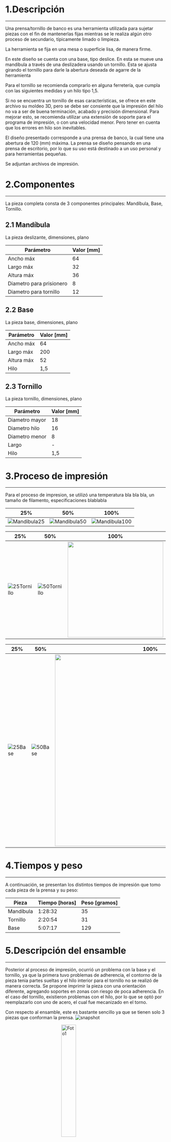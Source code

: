 # 1.Descripción
---
Una prensa/tornillo de banco es una herramienta utilizada para sujetar piezas con el fin de mantenerlas fijas mientras se le realiza algún otro proceso de secundario, típicamente limado o limpieza.

La herramienta se fija en una mesa o superficie lisa, de manera firme.

 En este diseño se cuenta con una base, tipo deslice. En esta se mueve una mandíbula a través de una deslizadera usando un tornillo. Esta se ajusta girando el tornillo para darle la abertura deseada de agarre de la herramienta

Para el tornillo se recomienda comprarlo en alguna ferretería, que cumpla con las siguientes medidas y un hilo tipo 1,5.

Si no se encuentra un tornillo de esas características, se ofrece en este archivo su moldeo 3D, pero se debe ser consiente que la impresión del hilo no va a ser de buena terminación, acabado y precisión dimensional. Para mejorar esto, se recomienda utilizar una extensión de soporte para el programa de impresión, o con una velocidad menor. Pero tener en cuenta que los errores en hilo son inevitables.

El diseño presentado corresponde a una prensa de banco, la cual tiene una abertura de 120 (mm) máxima. La prensa se diseño pensando en una prensa de escritorio, por lo que su uso está destinado a un uso personal y para herramientas pequeñas.

Se adjuntan archivos de impresión.


# 2.Componentes
***
La pieza completa consta de 3 componentes principales: Mandíbula, Base, Tornillo.
## 2.1 Mandíbula
La pieza deslizante, dimensiones, plano



|Parámetro|Valor [mm]|
|---|---|
|Ancho máx|64|
|Largo máx|32|
|Altura máx|36|
|Diametro para prisionero|8|
|Diametro para tornillo|12|




## 2.2 Base
La pieza base, dimensiones, plano



|Parámetro|Valor [mm]|
|---|---|
|Ancho máx|64|
|Largo máx|200|
|Altura máx|52|
|Hilo|1,5|


## 2.3 Tornillo
La pieza tornillo, dimensiones, plano



|Parámetro|Valor [mm]|
|---|---|
|Diametro mayor|18|
|Diametro hilo|16|
|Diametro menor|8|
|Largo|-|
|Hilo|1,5|



# 3.Proceso de impresión
***

Para el proceso de impresion, se utilizó una temperatura bla bla bla, un tamaño de filamento, especificaciones blablabla

|25%|50%|100%|
|---|---|---|
|![Mandibula25](https://user-images.githubusercontent.com/119521898/205370991-7fa99133-7a08-4482-933c-494db73d40a8.jpg)|![Mandibula50](https://user-images.githubusercontent.com/119521898/205371072-93e12d82-1cb6-41d1-8a88-a4547da5fca3.jpg)|![Mandibula100](https://user-images.githubusercontent.com/119521898/205371131-fd9d52ea-e8f1-4a12-8993-9d5bef6c4954.jpg)|

|25%|50%|100%|
|---|---|---|
|![25Tornillo](https://user-images.githubusercontent.com/119521898/205371556-5c93916b-65c6-4fdb-a41d-7b58c30c954b.jpg)|![50Tornillo](https://user-images.githubusercontent.com/119521898/205371569-44667db8-c9cb-47d7-a93e-b065593fe4b8.jpg)|<img src="https://user-images.githubusercontent.com/119521898/205371948-c88673e5-5672-41b0-905e-55fa2cc52f4e.jpeg" width="300" />|


|25%|50%|100%|
|---|---|---|
|![25Base](https://user-images.githubusercontent.com/119521898/205372046-f85b9e1d-b745-4bc3-8c80-304aa0f6215d.jpg)|![50Base](https://user-images.githubusercontent.com/119521898/205372062-f2d13ccf-e911-4f51-a6a5-4b0cfeee4444.jpg)|<img src="https://user-images.githubusercontent.com/119521898/205372868-b07f664f-2377-4906-b4f4-7b4c2794dd5b.jpeg" width="600" />|

# 4.Tiempos y peso
***

A continuación, se presentan los distintos tiempos de impresión que tomo cada pieza de la prensa y su peso:

<div align="center">

|Pieza|Tiempo [horas]|Peso [gramos]|
|---|---|---|
|Mandíbula|1:28:32|35|
|Tornillo|2:20:54|31|
|Base|5:07:17|129|

</div>

# 5.Descripción del ensamble
***

Posterior al proceso de impresión, ocurrió un problema con la base y el tornillo, ya que la primera tuvo problemas de adherencia, el contorno de la pieza tenia partes sueltas y el hilo interior para el tornillo no se realizó de manera correcta. Se propone imprimir la pieza con una orientación diferente, agregando soportes en zonas con riesgo de poca adherencia.
En el caso del tornillo, existieron problemas con el hilo, por lo que se optó por reemplazarlo con uno de acero, el cual fue mecanizado en el torno.

Con respecto al ensamble, este es bastante sencillo ya que se tienen solo 3 piezas que conforman la prensa.
![snapshot](https://user-images.githubusercontent.com/119521898/204866970-33e1e100-6c4c-4347-8576-a44f5549a479.jpg)

<img 
    style="display: block; 
           margin-left: auto;
           margin-right: auto;
           width: 30%;"
    src="https://user-images.githubusercontent.com/119521898/204872660-9d4d00d2-c1ce-4bd4-8da2-cd9124750513.jpeg" 
    alt="Foto1">
</img>



## Ensamble final

![PrensaCompleta](https://user-images.githubusercontent.com/119521898/205173522-6b9402c7-dcf7-4066-a390-c6054f19bedc.jpeg)

# 6.Bibliografía

El diseño presentado está basado en el video de [SPARK PLUG](https://www.youtube.com/watch?v=GEOp68Q8Ryw&ab_channel=SPARKPLUG)


|Pieza|Tiempo [horas]|Peso [gramos]|
|---|---|---|
|![snapshot](https://user-images.githubusercontent.com/119521898/204866970-33e1e100-6c4c-4347-8576-a44f5549a479.jpg)|![snapshot](https://user-images.githubusercontent.com/119521898/204866970-33e1e100-6c4c-4347-8576-a44f5549a479.jpg)|![snapshot](https://user-images.githubusercontent.com/119521898/204866970-33e1e100-6c4c-4347-8576-a44f5549a479.jpg)|